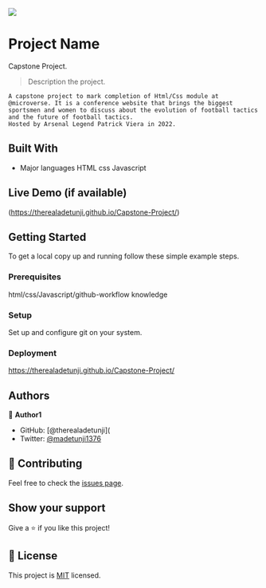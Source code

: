 ![](https://img.shields.io/badge/Microverse-blueviolet)

# Project Name

Capstone Project.

> Description the project.

    A capstone project to mark completion of Html/Css module at @microverse. It is a conference website that brings the biggest sportsmen and women to discuss about the evolution of football tactics and the future of football tactics.
    Hosted by Arsenal Legend Patrick Viera in 2022.

## Built With

- Major languages
  HTML
  css
  Javascript

## Live Demo (if available)

(https://therealadetunji.github.io/Capstone-Project/)

## Getting Started

To get a local copy up and running follow these simple example steps.

### Prerequisites

html/css/Javascript/github-workflow knowledge

### Setup

Set up and configure git on your system.

### Deployment

https://therealadetunji.github.io/Capstone-Project/

## Authors

👤 **Author1**

- GitHub: [@therealadetunji](
- Twitter: [@madetunji1376](https://twitter.com/madetunji1376)

## 🤝 Contributing

Feel free to check the [issues page](https://github.com/Therealadetunji/Capstone-Project/issues).

## Show your support

Give a ⭐️ if you like this project!

## 📝 License

This project is [MIT](./MIT.md) licensed.
